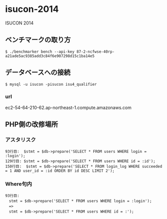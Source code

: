 isucon-2014
===========

ISUCON 2014

## ベンチマークの取り方

```
$ ./benchmarker bench --api-key 87-2-ncfwse-40rp-a21ade5ac9385add3c84f6e907298d15c1ba14e5
```

## データベースへの接続

```
$ mysql -u isucon -pisucon isu4_qualifier
```

### url
ec2-54-64-210-62.ap-northeast-1.compute.amazonaws.com


## PHP側の改修場所

### アスタリスク

```
93行目:  $stmt = $db->prepare('SELECT * FROM users WHERE login = :login');
129行目: $stmt = $db->prepare('SELECT * FROM users WHERE id = :id');
150行目:  $stmt = $db->prepare('SELECT * FROM login_log WHERE succeeded = 1 AND user_id = :id ORDER BY id DESC LIMIT 2');
```

### Where句内

```
93行目: 
　stmt = $db->prepare('SELECT * FROM users WHERE login = :login');
　=> 
　stmt = $db->prepare('SELECT * FROM users WHERE id = :');
```
